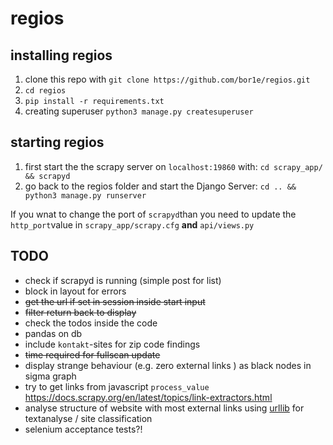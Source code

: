 # regios

## installing regios
1. clone this repo with `git clone https://github.com/bor1e/regios.git`
2. `cd regios`
3. `pip install -r requirements.txt`
4. creating superuser `python3 manage.py createsuperuser`

## starting regios
1. first start the the scrapy server on `localhost:19860` with:
`cd scrapy_app/ && scrapyd`
2. go back to the regios folder and start the Django Server: 
`cd .. && python3 manage.py runserver`

If you wnat to change the port of `scrapyd`than you need to update the `http_port`value in `scrapy_app/scrapy.cfg` __and__ `api/views.py`

## TODO
- check if scrapyd is running (simple post for list)
- block in layout for errors
- ~~get the url if set in session inside start input~~
- ~~filter return back to display~~
- check the todos inside the code
- pandas on db
- include `kontakt`-sites for zip code findings
- ~~time required for fullscan update~~
- display strange behaviour (e.g. zero external links ) as black nodes in sigma graph
- try to get links from javascript `process_value` https://docs.scrapy.org/en/latest/topics/link-extractors.html
- analyse structure of website with most external links using [urllib](https://docs.python.org/3/howto/urllib2.html) for textanalyse / site classification
- selenium acceptance tests?!
